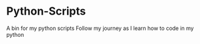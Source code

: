 # Python-Scripts
A bin for my python scripts 
Follow my journey as I learn how to code in my python
